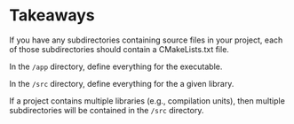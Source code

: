 # Takeaways

If you have any subdirectories containing source files in your project, each of those subdirectories should contain a CMakeLists.txt file.

In the `/app` directory, define everything for the executable.

In the `/src` directory, define everything for the a given library.

If a project contains multiple libraries (e.g., compilation units), then multiple subdirectories will be contained in the `/src` directory.
